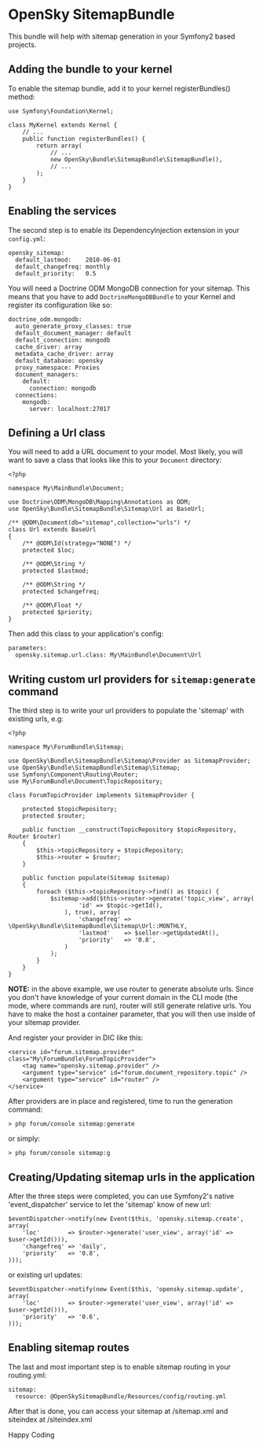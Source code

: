 # OpenSky SitemapBundle

This bundle will help with sitemap generation in your Symfony2 based projects.


## Adding the bundle to your kernel

To enable the sitemap bundle, add it to your kernel registerBundles() method:

    use Symfony\Foundation\Kernel;

    class MyKernel extends Kernel {
        // ...
        public function registerBundles() {
            return array(
                // ...
                new OpenSky\Bundle\SitemapBundle\SitemapBundle(),
                // ...
            );
        }
    }


## Enabling the services

The second step is to enable its DependencyInjection extension in your `config.yml`:

    opensky_sitemap:
      default_lastmod:    2010-06-01
      default_changefreq: monthly
      default_priority:   0.5

You will need a Doctrine ODM MongoDB connection for your sitemap. This means that you have to add `DoctrineMongoDBBundle` to your Kernel and register its configuration like so:

    doctrine_odm.mongodb:
      auto_generate_proxy_classes: true
      default_document_manager: default
      default_connection: mongodb
      cache_driver: array
      metadata_cache_driver: array
      default_database: opensky
      proxy_namespace: Proxies
      document_managers:
        default:
          connection: mongodb
      connections:
        mongodb:
          server: localhost:27017


## Defining a Url class

You will need to add a URL document to your model. Most likely, you will want to save a class that looks like this to your `Document` directory:

    <?php

    namespace My\MainBundle\Document;

    use Doctrine\ODM\MongoDB\Mapping\Annotations as ODM;
    use OpenSky\Bundle\SitemapBundle\Sitemap\Url as BaseUrl;

    /** @ODM\Document(db="sitemap",collection="urls") */
    class Url extends BaseUrl
    {
        /** @ODM\Id(strategy="NONE") */
        protected $loc;

        /** @ODM\String */
        protected $lastmod;

        /** @ODM\String */
        protected $changefreq;

        /** @ODM\Float */
        protected $priority;
    }

Then add this class to your application's config:

    parameters:
      opensky.sitemap.url.class: My\MainBundle\Document\Url


## Writing custom url providers for `sitemap:generate` command

The third step is to write your url providers to populate the 'sitemap' with
existing urls, e.g:

    <?php

    namespace My\ForumBundle\Sitemap;

    use OpenSky\Bundle\SitemapBundle\Sitemap\Provider as SitemapProvider;
    use OpenSky\Bundle\SitemapBundle\Sitemap\Sitemap;
    use Symfony\Component\Routing\Router;
    use My\ForumBundle\Document\TopicRepository;

    class ForumTopicProvider implements SitemapProvider {

        protected $topicRepository;
        protected $router;

        public function __construct(TopicRepository $topicRepository, Router $router)
        {
            $this->topicRepository = $topicRepository;
            $this->router = $router;
        }

        public function populate(Sitemap $sitemap)
        {
            foreach ($this->topicRepository->find() as $topic) {
                $sitemap->add($this->router->generate('topic_view', array(
                        'id' => $topic->getId(),
                    ), true), array(
                        'changefreq' => \OpenSky\Bundle\SitemapBundle\Sitemap\Url::MONTHLY,
                        'lastmod'    => $seller->getUpdatedAt(),
                        'priority'   => '0.8',
                    )
                );
            }
        }
    }

**NOTE:** in the above example, we use router to generate absolute urls. Since you don't have knowledge of your current domain in the CLI mode (the mode, where commands are run), router will still generate relative urls. You have to make the host a container parameter, that you will then use inside of your sitemap provider.

And register your provider in DIC like this:

    <service id="forum.sitemap.provider" class="My\ForumBundle\ForumTopicProvider">
        <tag name="opensky.sitemap.provider" />
        <argument type="service" id="forum.document_repository.topic" />
        <argument type="service" id="router" />
    </service>

After providers are in place and registered, time to run the generation command:

    > php forum/console sitemap:generate

or simply:

    > php forum/console sitemap:g


## Creating/Updating sitemap urls in the application

After the three steps were completed, you can use Symfony2's native 'event_dispatcher'
service to let the 'sitemap' know of new url:

    $eventDispatcher->notify(new Event($this, 'opensky.sitemap.create', array(
        'loc'        => $router->generate('user_view', array('id' => $user->getId())),
        'changefreq' => 'daily',
        'priority'   => '0.8',
    )));

or existing url updates:

    $eventDispatcher->notify(new Event($this, 'opensky.sitemap.update', array(
        'loc'        => $router->generate('user_view', array('id' => $user->getId())),
        'priority'   => '0.6',
    )));


## Enabling sitemap routes

The last and most important step is to enable sitemap routing in your routing.yml:

    sitemap:
      resource: @OpenSkySitemapBundle/Resources/config/routing.yml

After that is done, you can access your sitemap at /sitemap.xml and siteindex at /siteindex.xml

Happy Coding